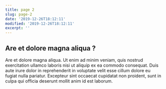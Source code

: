 ```yaml
---
title: page 2
slug: page-2
date: '2019-12-26T18:12:11'
modified: '2019-12-26T18:12:11'
excerpt: ''
---
```


## Are et dolore magna aliqua ?

Are et dolore magna aliqua. Ut enim ad minim veniam, quis nostrud exercitation ullamco laboris nisi ut aliquip ex ea commodo consequat. Duis aute irure dolor in reprehenderit in voluptate velit esse cillum dolore eu fugiat nulla pariatur. Excepteur sint occaecat cupidatat non proident, sunt in culpa qui officia deserunt mollit anim id est laborum.
